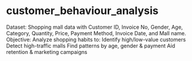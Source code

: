# customer_behaviour_analysis
Dataset: Shopping mall data with Customer ID, Invoice No, Gender, Age, Category, Quantity, Price, Payment Method, Invoice Date, and Mall name.  Objective: Analyze shopping habits to:      Identify high/low-value customers      Detect high-traffic malls      Find patterns by age, gender &amp; payment      Aid retention &amp; marketing campaigns
